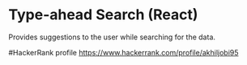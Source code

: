 # Type-ahead Search (React)

Provides suggestions to the user while searching for the data.



#HackerRank profile
https://www.hackerrank.com/profile/akhiljobi95
